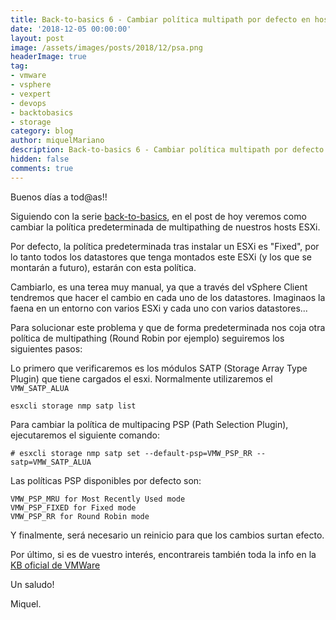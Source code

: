 ```yaml
---
title: Back-to-basics 6 - Cambiar política multipath por defecto en hosts ESXi
date: '2018-12-05 00:00:00'
layout: post
image: /assets/images/posts/2018/12/psa.png
headerImage: true
tag:
- vmware
- vsphere
- vexpert
- devops
- backtobasics
- storage
category: blog
author: miquelMariano
description: Back-to-basics 6 - Cambiar política multipath por defecto en hosts ESXi
hidden: false
comments: true
---
```


Buenos días a tod@as!!

Siguiendo con la serie [back-to-basics](https://miquelmariano.github.io/tags/#backtobasics), en el post de hoy veremos como cambiar la política predeterminada de multipathing de nuestros hosts ESXi.

Por defecto, la política predeterminada tras instalar un ESXi es "Fixed", por lo tanto todos los datastores que tenga montados este ESXi (y los que se montarán a futuro), estarán con esta política.

Cambiarlo, es una terea muy manual, ya que a través del vSphere Client tendremos que hacer el cambio en cada uno de los datastores. Imaginaos la faena en un entorno con varios ESXi y cada uno con varios datastores...

Para solucionar este problema y que de forma predeterminada nos coja otra política de multipathing (Round Robin por ejemplo) seguiremos los siguientes pasos:

Lo primero que verificaremos es los módulos SATP (Storage Array Type Plugin) que tiene cargados el esxi. Normalmente utilizaremos el `VMW_SATP_ALUA`

```ssh
esxcli storage nmp satp list
```

Para cambiar la política de multipacing PSP (Path Selection Plugin), ejecutaremos el siguiente comando:

```ssh
# esxcli storage nmp satp set --default-psp=VMW_PSP_RR --satp=VMW_SATP_ALUA
```

Las políticas PSP disponibles por defecto son: 

```
VMW_PSP_MRU for Most Recently Used mode
VMW_PSP_FIXED for Fixed mode
VMW_PSP_RR for Round Robin mode
```

Y finalmente, será necesario un reinicio para que los cambios surtan efecto.


Por último, si es de vuestro interés, encontrareis también toda la info en la [KB oficial de VMWare](https://kb.vmware.com/s/article/1017760)


Un saludo!

Miquel.



